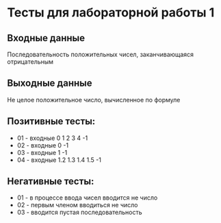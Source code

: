 # Тесты для лабораторной работы 1
## Входные данные
Последовательность положительных чисел, заканчивающаяся отрицательным
## Выходные данные
Не целое положительное число, вычисленное по формуле
## Позитивные тесты:
- 01 - входные 0 1 2 3 4 -1
- 02 - входные 0 -1
- 03 - входные 1 -1
- 04 - входные 1.2 1.3 1.4 1.5 -1
## Негативные тесты:
- 01 - в процессе ввода чисел вводится не число
- 02 - первым членом вводиться не число
- 03 - вводится пустая последовательность